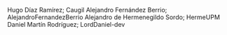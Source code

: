 Hugo Díaz Ramírez; Caugil
Alejandro Fernández Berrio; AlejandroFernandezBerrio
Alejandro de Hermenegildo Sordo; HermeUPM
Daniel Martín Rodríguez; LordDaniel-dev
